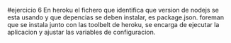 #ejercicio 6
En heroku el fichero que identifica que version de nodejs se esta usando y que depencias se deben instalar, es package.json.
foreman que se instala junto con las toolbelt de heroku, se encarga de ejecutar la aplicacion y ajustar las variables de configuracion.
